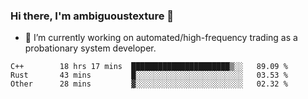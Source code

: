 ### Hi there, I'm ambiguoustexture 👋

<!--
**ambiguoustexture/ambiguoustexture** is a ✨ _special_ ✨ repository because its `README.md` (this file) appears on your GitHub profile.

Here are some ideas to get you started:
-->
- 🔭 I’m currently working on automated/high-frequency trading as a probationary system developer.
<!--START_SECTION:waka-->

```text
C++        18 hrs 17 mins  ██████████████████████▒░░   89.09 %
Rust       43 mins         █░░░░░░░░░░░░░░░░░░░░░░░░   03.53 %
Other      28 mins         ▓░░░░░░░░░░░░░░░░░░░░░░░░   02.32 %
```

<!--END_SECTION:waka-->
